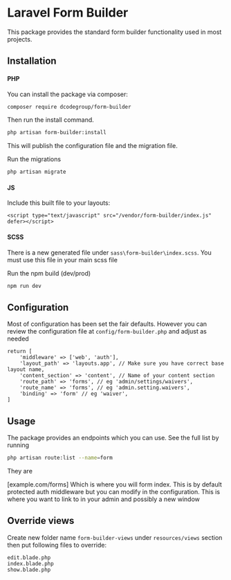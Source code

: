 # Laravel Form Builder

This package provides the standard form builder functionality used in most projects.

## Installation
#### PHP
You can install the package via composer:

```bash
composer require dcodegroup/form-builder
```

Then run the install command.

```bash
php artisan form-builder:install
```

This will publish the configuration file and the migration file.

Run the migrations

```bash
php artisan migrate
```

#### JS

Include this built file to your layouts:

```
<script type="text/javascript" src="/vendor/form-builder/index.js" defer></script>
```

#### SCSS

There is a new generated file under `sass\form-builder\index.scss`. You must use this file in your main scss file 

Run the npm build (dev/prod)

```bash
npm run dev
```

## Configuration

Most of configuration has been set the fair defaults. However you can review the configuration file at `config/form-builder.php` and adjust as needed

```
return [
    'middleware' => ['web', 'auth'],
    'layout_path' => 'layouts.app', // Make sure you have correct base layout name,
    'content_section' => 'content', // Name of your content section
    'route_path' => 'forms', // eg 'admin/settings/waivers',
    'route_name' => 'forms', // eg 'admin.setting.waivers',
    'binding' => 'form' // eg 'waiver',
]
```

## Usage

The package provides an endpoints which you can use. See the full list by running
```bash
php artisan route:list --name=form
```

They are

[example.com/forms] Which is where you will form index. This is by default protected auth middleware but you can modify in the configuration. This is where you want to link to in your admin and possibly a new window

## Override views

Create new folder name `form-builder-views` under `resources/views` section then put following files to override:
```
edit.blade.php
index.blade.php
show.blade.php
```
